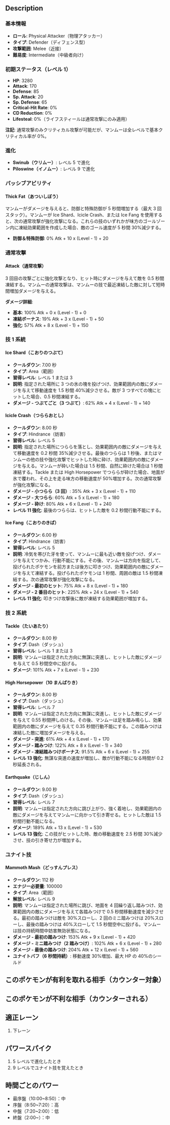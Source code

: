 ## Description

### 基本情報

- **ロール**: Physical Attacker（物理アタッカー）
- **タイプ**: Defender（ディフェンス型）
- **攻撃範囲**: Melee（近接）
- **難易度**: Intermediate（中級者向け）

### 初期ステータス（レベル 1）

- **HP**: 3280
- **Attack**: 170
- **Defense**: 85
- **Sp. Attack**: 20
- **Sp. Defense**: 65
- **Critical-Hit Rate**: 0%
- **CD Reduction**: 0%
- **Lifesteal**: 0%（ライフスティールは通常攻撃にのみ適用）

**注記**: 通常攻撃のみクリティカル攻撃が可能だが、マンムーは全レベルで基本クリティカル率が 0%。

### 進化

- **Swinub（ウリムー）**: レベル 5 で進化
- **Piloswine（イノムー）**: レベル 9 で進化

### パッシブアビリティ

#### Thick Fat（あついしぼう）

マンムーがダメージを与えると、防御と特殊防御が 5 秒間増加する（最大 3 回スタック）。マンムーが Ice Shard、Icicle Crash、または Ice Fang を使用すると、次の通常攻撃が強化攻撃になる。これらの技のいずれかが味方のゴールゾーン内に凍結効果範囲を作成した場合、敵のゴール速度が 5 秒間 30%減少する。

- **防御＆特殊防御**: 0% Atk + 10 x (Level - 1) + 20

### 通常攻撃

#### Attack（通常攻撃）

3 回目の攻撃ごとに強化攻撃となり、ヒット時にダメージを与えて敵を 0.5 秒間凍結する。マンムーの通常攻撃は、マンムーの技で最近凍結した敵に対して短時間増加ダメージを与える。

**ダメージ詳細**:

- **基本**: 100% Atk + 0 x (Level - 1) + 0
- **凍結ボーナス**: 19% Atk + 3 x (Level - 1) + 50
- **強化**: 57% Atk + 8 x (Level - 1) + 150

### 技 1 系統

#### Ice Shard（こおりのつぶて）

- **クールダウン**: 7.00 秒
- **タイプ**: Area（範囲）
- **習得レベル**: レベル 1 または 3
- **説明**: 指定された場所に 3 つの氷の塊を投げつけ、効果範囲内の敵にダメージを与えて移動速度を 1.5 秒間 40%減少させる。敵が 3 つすべての塊にヒットした場合、0.5 秒間凍結する。
- **ダメージ - つぶてごと（3 つぶて）**: 62% Atk + 4 x (Level - 1) + 140

#### Icicle Crash（つららおとし）

- **クールダウン**: 8.00 秒
- **タイプ**: Hindrance（妨害）
- **習得レベル**: レベル 5
- **説明**: 指定された場所につららを落とし、効果範囲内の敵にダメージを与えて移動速度を 0.2 秒間 35%減少させる。最後のつららは 1 秒後、またはマンムーの他の技や強化攻撃でヒットした時に砕け、効果範囲内の敵にダメージを与える。マンムーが砕いた場合は 1.5 秒間、自然に砕けた場合は 1 秒間凍結する。Tackle または High Horsepower でつららが砕けた場合、地面が氷で覆われ、その上を走る味方の移動速度が 50%増加する。次の通常攻撃が強化攻撃になる。
- **ダメージ - 小つらら（3 回）**: 35% Atk + 3 x (Level - 1) + 110
- **ダメージ - 大つらら**: 60% Atk + 5 x (Level - 1) + 180
- **ダメージ - 砕け**: 80% Atk + 6 x (Level - 1) + 240
- **レベル 11 強化**: 最後のつららは、ヒットした敵を 0.2 秒間行動不能にする。

#### Ice Fang（こおりのきば）

- **クールダウン**: 6.00 秒
- **タイプ**: Hindrance（妨害）
- **習得レベル**: レベル 5
- **説明**: 冷気を帯びた牙を使って、マンムーに最も近い敵を投げつけ、ダメージを与えてつかみ、行動不能にする。その後、マンムーは方向を指定して、投げられたポケモンを前方または後方に叩きつけ、効果範囲内の敵にダメージを与えて凍結する。投げられたポケモンは 1 秒間、周囲の敵は 1.5 秒間凍結する。次の通常攻撃が強化攻撃になる。
- **ダメージ - 最初のヒット**: 75% Atk + 8 x (Level - 1) + 180
- **ダメージ - 2 番目のヒット**: 225% Atk + 24 x (Level - 1) + 540
- **レベル 11 強化**: 叩きつけ攻撃後に敵が凍結する効果範囲が増加する。

### 技 2 系統

#### Tackle（たいあたり）

- **クールダウン**: 8.00 秒
- **タイプ**: Dash（ダッシュ）
- **習得レベル**: レベル 1 または 3
- **説明**: マンムーは指定された方向に無謀に突進し、ヒットした敵にダメージを与えて 0.5 秒間空中に投げる。
- **ダメージ**: 101% Atk + 7 x (Level - 1) + 230

#### High Horsepower（10 まんばりき）

- **クールダウン**: 8.00 秒
- **タイプ**: Dash（ダッシュ）
- **習得レベル**: レベル 7
- **説明**: マンムーは指定された方向に無謀に突進し、ヒットした敵にダメージを与えて 0.55 秒間押しのける。その後、マンムーは足を踏み鳴らし、効果範囲内の敵にダメージを与えて 0.35 秒間行動不能にする。この踏みつけは凍結した敵に増加ダメージを与える。
- **ダメージ - 突進**: 61% Atk + 4 x (Level - 1) + 170
- **ダメージ - 踏みつけ**: 122% Atk + 8 x (Level - 1) + 340
- **ダメージ - 凍結踏みつけボーナス**: 91.5% Atk + 6 x (Level - 1) + 255
- **レベル 13 強化**: 無謀な突進の速度が増加し、敵が行動不能になる時間が 0.2 秒延長される。

#### Earthquake（じしん）

- **クールダウン**: 9.00 秒
- **タイプ**: Dash（ダッシュ）
- **習得レベル**: レベル 7
- **説明**: マンムーは指定された方向に跳び上がり、強く着地し、効果範囲内の敵にダメージを与えてマンムーに向かって引き寄せる。ヒットした敵は 1.5 秒間行動不能になる。
- **ダメージ**: 189% Atk + 13 x (Level - 1) + 530
- **レベル 13 強化**: この技がヒットした時、敵の移動速度を 2.5 秒間 30%減少させ、技の引き寄せ力が増加する。

### ユナイト技

#### Mammoth Mash（どっすんプレス）

- **クールダウン**: 112 秒
- **エナジー必要量**: 100000
- **タイプ**: Area（範囲）
- **解放レベル**: レベル 9
- **説明**: マンムーは指定された場所に跳び、地面を 4 回繰り返し踏みつけ、効果範囲内の敵にダメージを与えて各踏みつけで 0.5 秒間移動速度を減少させる。最初の踏みつけは敵を 30%スローし、2 回のミニ踏みつけは 20%スローし、最後の踏みつけは 40%スローして 1.5 秒間空中に投げる。マンムーは技の持続時間中妨害無効状態になる。
- **ダメージ - 最初の踏みつけ**: 153% Atk + 9 x (Level - 1) + 420
- **ダメージ - ミニ踏みつけ（2 踏みつけ）**: 102% Atk + 6 x (Level - 1) + 280
- **ダメージ - 最後の踏みつけ**: 204% Atk + 12 x (Level - 1) + 560
- **ユナイトバフ（6 秒間持続）**: 移動速度 30%増加、最大 HP の 40%のシールド

## このポケモンが有利を取れる相手（カウンター対象）

## このポケモンが不利な相手（カウンターされる）

## 適正レーン

1. 下レーン

## パワースパイク

1. 5 レベルで進化したとき
2. 9 レベルでユナイト技を覚えたとき

## 時間ごとのパワー

- 最序盤（10:00~8:50）：中
- 序盤（8:50~7:20）：高
- 中盤（7:20~2:00）：低
- 終盤（2:00~）：中
